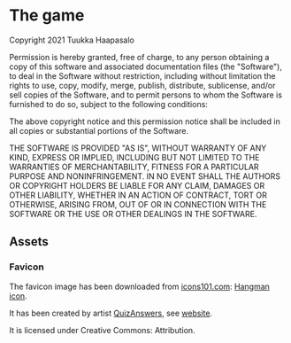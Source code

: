 # The game

Copyright 2021 Tuukka Haapasalo

Permission is hereby granted, free of charge, to any person obtaining a copy of this software and associated documentation files (the "Software"), to deal in the Software without restriction, including without limitation the rights to use, copy, modify, merge, publish, distribute, sublicense, and/or sell copies of the Software, and to permit persons to whom the Software is furnished to do so, subject to the following conditions:

The above copyright notice and this permission notice shall be included in all copies or substantial portions of the Software.

THE SOFTWARE IS PROVIDED "AS IS", WITHOUT WARRANTY OF ANY KIND, EXPRESS OR IMPLIED, INCLUDING BUT NOT LIMITED TO THE WARRANTIES OF MERCHANTABILITY, FITNESS FOR A PARTICULAR PURPOSE AND NONINFRINGEMENT. IN NO EVENT SHALL THE AUTHORS OR COPYRIGHT HOLDERS BE LIABLE FOR ANY CLAIM, DAMAGES OR OTHER LIABILITY, WHETHER IN AN ACTION OF CONTRACT, TORT OR OTHERWISE, ARISING FROM, OUT OF OR IN CONNECTION WITH THE SOFTWARE OR THE USE OR OTHER DEALINGS IN THE SOFTWARE.

## Assets

### Favicon

The favicon image has been downloaded from [icons101.com](http://www.icons101.com/):
[Hangman icon](http://www.icons101.com/icon/id_75811/setid_2529/Brain_Games_by_QuizAnswers/HangmanGame).

It has been created by artist
[QuizAnswers](http://www.icons101.com/artist/id_2529/QuizAnswers),
see [website](http://www.quizanswers.com/).

It is licensed under Creative Commons: Attribution.

